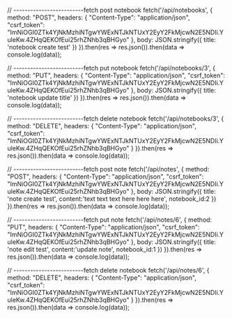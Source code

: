 // -------------------------fetch post notebook
fetch('/api/notebooks', { method: "POST", headers: { "Content-Type": "application/json", "csrf_token": "ImNiOGI0ZTk4YjNkMzhiNTgwYWExNTJkNTUxY2EyY2FkMjcwN2E5NDIi.YuleKw.4ZHqQEKOfEui25rhZNhb3qBHGyo" }, body: JSON.stringify({ title: 'notebook create test'  }) }).then(res => res.json()).then(data => console.log(data));


// -------------------------fetch put notebook
fetch('/api/notebooks/3', { method: "PUT", headers: { "Content-Type": "application/json", "csrf_token": "ImNiOGI0ZTk4YjNkMzhiNTgwYWExNTJkNTUxY2EyY2FkMjcwN2E5NDIi.YuleKw.4ZHqQEKOfEui25rhZNhb3qBHGyo" }, body: JSON.stringify({ title: 'notebook update title'  }) }).then(res => res.json()).then(data => console.log(data));


// -------------------------fetch delete notebook
fetch('/api/notebooks/3', { method: "DELETE", headers: { "Content-Type": "application/json", "csrf_token": "ImNiOGI0ZTk4YjNkMzhiNTgwYWExNTJkNTUxY2EyY2FkMjcwN2E5NDIi.YuleKw.4ZHqQEKOfEui25rhZNhb3qBHGyo" } }).then(res => res.json()).then(data => console.log(data));

// -------------------------fetch post note
fetch('/api/notes', { method: "POST", headers: { "Content-Type": "application/json", "csrf_token": "ImNiOGI0ZTk4YjNkMzhiNTgwYWExNTJkNTUxY2EyY2FkMjcwN2E5NDIi.YuleKw.4ZHqQEKOfEui25rhZNhb3qBHGyo" }, body: JSON.stringify({ title: 'note create test', content:'text text text here here here', notebook_id:2  }) }).then(res => res.json()).then(data => console.log(data));

// -------------------------fetch put note
fetch('/api/notes/6', { method: "PUT", headers: { "Content-Type": "application/json", "csrf_token": "ImNiOGI0ZTk4YjNkMzhiNTgwYWExNTJkNTUxY2EyY2FkMjcwN2E5NDIi.YuleKw.4ZHqQEKOfEui25rhZNhb3qBHGyo" }, body: JSON.stringify({ title: 'note edit test', content:'update note', notebook_id:1  }) }).then(res => res.json()).then(data => console.log(data));

// -------------------------fetch delete notebook
fetch('/api/notes/6', { method: "DELETE", headers: { "Content-Type": "application/json", "csrf_token": "ImNiOGI0ZTk4YjNkMzhiNTgwYWExNTJkNTUxY2EyY2FkMjcwN2E5NDIi.YuleKw.4ZHqQEKOfEui25rhZNhb3qBHGyo" } }).then(res => res.json()).then(data => console.log(data));